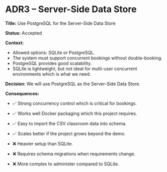 # ADR3 – Server-Side Data Store  

**Title:** Use PostgreSQL for the Server-Side Data Store  

**Status:** Accepted  

**Context:**  
- Allowed options: SQLite or PostgreSQL.  
- The system must support concurrent bookings without double-booking.  
- PostgreSQL provides good scalability.  
- SQLite is lightweight, but not ideal for multi-user concurrent environments which is what we need.  

**Decision:**
We will use PostgreSQL as the Server-Side Data Store.  

**Consequences:**  
- ✅ Strong concurrency control which is critical for bookings.  
- ✅ Works well Docker packaging which this project requires.  
- ✅ Easy to import the CSV classroom data into schema.  
- ✅ Scales better if the project grows beyond the demo.  

- ❌ Heavier setup than SQLite.  
- ❌ Requires schema migrations when requirements change.  
- ❌ More complex to administer compared to SQLite.  